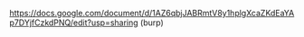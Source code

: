https://docs.google.com/document/d/1AZ6qbjJABRmtV8y1hplgXcaZKdEaYAp7DYjfCzkdPNQ/edit?usp=sharing (burp)
